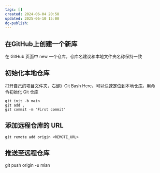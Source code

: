 ```yaml
---
tags: []
created: 2024-06-04 20:58
updated: 2025-06-10 15:00
dg-publish:
---
```

## 在GitHub上创建一个新库
在 GitHub 页面中 new 一个仓库，仓库名建议和本地文件夹名称保持一致

## 初始化本地仓库
打开自己的项目文件夹，右键》Git Bash Here，可以快速定位到本地仓库。用命令初始化 Git 仓库

```
git init -b main
git add .
git commit -m "First commit"
```

## 添加远程仓库的 URL

```
git remote add origin <REMOTE_URL>
```

## 推送至远程仓库

git push origin -u mian

